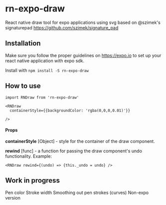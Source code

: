 # rn-expo-draw
React native draw tool for expo applications using svg based on @szimek's signaturepad https://github.com/szimek/signature_pad

## Installation
Make sure you follow the proper guidelines on https://expo.io to set up your react native application with expo sdk.

Install with `npm install -S rn-expo-draw`

## How to use
```
import RNDraw from 'rn-expo-draw'
  
<RNDraw
  containerStyle={{backgroundColor: 'rgba(0,0,0,0.01)'}}
  
/>
```



#### Props
**containerStyle** [Object] - style for the container of the draw component.

**rewind** [func] - a function for passing the draw component's undo functionality.
 Example:
  ```
 <RNDraw rewind={(undo) => {this._undo = undo} />
  ```
  
## Work in progress
Pen color
Stroke width
Smoothing out pen strokes (curves)
Non-expo version
